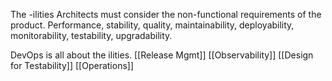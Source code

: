 The -ilities
Architects must consider the non-functional requirements of the product. Performance, stability, quality, maintainability, deployability, monitorability, testability, upgradability.

DevOps is all about the ilities.
[[Release Mgmt]]
[[Observability]]
[[Design for Testability]]
[[Operations]]